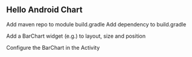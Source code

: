 ## Hello Android Chart

Add maven repo to module build.gradle
Add dependency to build.gradle

Add a BarChart widget (e.g.) to layout, size and position

Configure the BarChart in the Activity

